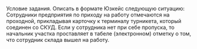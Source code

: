 Условие задания.
Описать в формате Юзкейс следующую ситуацию:
Сотрудники предприятия по приходу на работу отмечаются на проходной, прикладывая карточку к терминалу турникета, который соединен со СКУД. Если у сотрудника нет при себе пропуска, то начальник участка проставляет в табеле (электронном) отметку о том, что сотрудник склада вышел на работу. 
